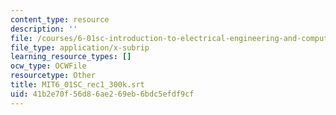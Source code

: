 ```yaml
---
content_type: resource
description: ''
file: /courses/6-01sc-introduction-to-electrical-engineering-and-computer-science-i-spring-2011/41b2e70f56d86ae269eb6bdc5efdf9cf_MIT6_01SC_rec1_300k.srt
file_type: application/x-subrip
learning_resource_types: []
ocw_type: OCWFile
resourcetype: Other
title: MIT6_01SC_rec1_300k.srt
uid: 41b2e70f-56d8-6ae2-69eb-6bdc5efdf9cf
---
```

